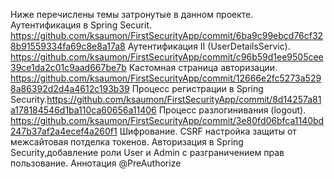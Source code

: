 Ниже перечислены темы затронутые в данном проекте.                        
Аутентификация в Spring Securit. https://github.com/ksaumon/FirstSecurityApp/commit/6ba9c99ebcd76cf328b91559334fa69c8e8a17a8
Аутентификация II (UserDetailsServic). https://github.com/ksaumon/FirstSecurityApp/commit/c96b59d1ee9505cee39ce1da2c01c9aad667be7b
Кастомная страница авторизации. https://github.com/ksaumon/FirstSecurityApp/commit/12666e2fc5273a5298a86392d2d4a4612c193b39
Процесс регистрации в Spring Security.https://github.com/ksaumon/FirstSecurityApp/commit/8d14257a81a178184546d1ba110ca60656a11406
Процесс разлогинивания (logout). https://github.com/ksaumon/FirstSecurityApp/commit/3e80fd06bfca1140bd247b37af2a4ecef4a260f1
Шифрование.
CSRF настройка защиты от межсайтовая потделка токенов.
Авторизация в Spring Security,добавление роли User и Admin c разграничением прав пользование.
Аннотация @PreAuthorize
